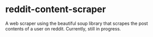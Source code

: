 # reddit-content-scraper
A web scraper using the beautiful soup library that scrapes the post contents of a user on reddit. Currently, still in progress.
